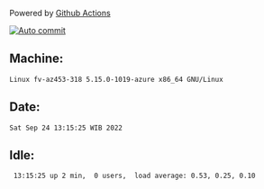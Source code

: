 Powered by [Github Actions](https://github.com/features/actions)

[![Auto commit](https://github.com/hiage/workstation/workflows/Auto%20commit/badge.svg)](https://github.com/hiage/workstation/actions?query=workflow%3A%22Auto+commit%22)

## Machine:
```
Linux fv-az453-318 5.15.0-1019-azure x86_64 GNU/Linux
```
## Date:
```
Sat Sep 24 13:15:25 WIB 2022
```
## Idle:
```
 13:15:25 up 2 min,  0 users,  load average: 0.53, 0.25, 0.10
```
